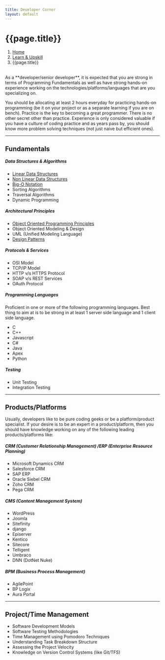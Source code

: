 ```yaml
---
title: Developer Corner
layout: default
---
```


<h1>{{page.title}}</h1>
  <div style="margin-bottom:2rem;">
    <nav aria-label="breadcrumb">
      <ol class="breadcrumb">
        <li class="breadcrumb-item"><a href="/">Home</a></li>
        <li class="breadcrumb-item"><a href="/learn">Learn & Upskill</a></li>
        <li class="breadcrumb-item active" aria-current="page">{{page.title}}</li>
      </ol>
    </nav>
  </div>
As a **developer/senior developer**, it is expected that you are strong in terms of Programming Fundamentals as well as have strong hands-on experience working on the technologies/platforms/languages that are you specializing on.

You should be allocating at least 2 hours everyday for practicing hands-on programming (be it on your project or as a separate learning if you are on bench). Practice is the key to becoming a great programmer. There is no other secret other than practice. Experience is only considered valuable if you have a culture of coding practice and as years pass by, you should know more problem solving techniques (not just naive but efficient ones).

---

## Fundamentals

##### Data Structures & Algorithms

- [Linear Data Structures](/what-are-linear-data-structures/)
- [Non Linear Data Structures](/what-are-non-linear-data-structures/)
- [Big-O Notation](/big-o-analysis/)
- Sorting Algorithms
- Traversal Algorithms
- Dynamic Programming

##### Architectural Principles

- [Object Oriented Programming Principles](/object-oriented-programming-principles/)
- Object Oriented Modeling & Design
- UML (Unified Modeling Language)
- [Design Patterns](/what-are-design-patterns/)

##### Protocols & Services

- OSI Model
- TCP/IP Model
- HTTP v/s HTTPS Protocol
- SOAP v/s REST Services
- OAuth Protocol

##### Programming Languages

Proficient in one or more of the following programming languages. Best thing to aim at is to be strong in at least 1 server side language and 1 client side language.

- C
- C++
- Javascript
- C#
- Java
- Apex
- Python

##### Testing

- Unit Testing
- Integration Testing

---

## Products/Platforms

Usually, developers like to be pure coding geeks or be a platform/product specialist. If your desire is to be an expert in a product/platform, then you should have knowledge working on any of the following leading products/platforms like:

##### CRM (Customer Relationship Management) /ERP (Enterprise Resource Planning)

- Microsoft Dynamics CRM
- Salesforce CRM
- SAP ERP
- Oracle Siebel CRM
- Zoho CRM
- Pega CRM

##### CMS (Content Management System)

- WordPress
- Joomla
- Sitefinity
- django
- Episerver
- Kentico
- Sitecore
- Telligent
- Umbraco
- DNN (DotNet Nuke)

##### BPM (Business Process Management)

- AgilePoint
- BP Logix
- Aura Portal

---

## Project/Time Management

- Software Development Models
- Software Testing Methodologies
- Time Management using Pomodoro Techniques
- Understanding Task Breakdown Structure
- Assessing the Project Velocity
- Knowledge on Version Control Systems (like Git/TFS)
